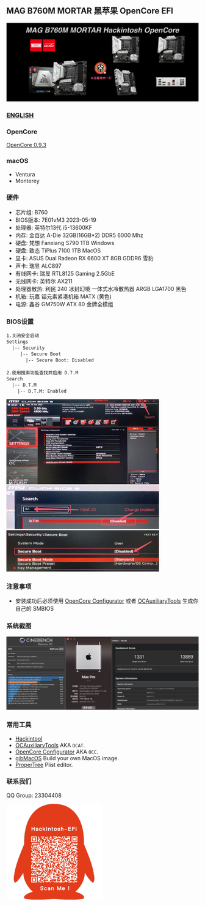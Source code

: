 ## MAG B760M MORTAR 黑苹果 OpenCore EFI

![image](Screenshot/Motherbord.png)

### [ENGLISH](https://github.com/hackintosh-club/MAG-B760M-MORTAR-OpenCore)


### OpenCore

[OpenCore 0.9.3](https://github.com/acidanthera/OpenCorePkg)


### macOS

- Ventura
- Monterey


### 硬件

- 芯片组: B760
- BIOS版本: 7E01vM3 2023-05-19
- 处理器: 英特尔13代 i5-13600KF
- 内存: 金百达 A-Die 32GB(16GB*2) DDR5 6000 Mhz
- 硬盘: 梵想  Fanxiang S790 1TB Windows
- 硬盘: 致态 TiPlus 7100 1TB MacOS
- 显卡: ASUS Dual Radeon RX 6600 XT 8GB GDDR6 雪豹
- 声卡: 瑞昱 ALC897
- 有线网卡: 瑞昱 RTL8125 Gaming 2.5GbE
- 无线网卡: 英特尔 AX211
- 处理器散热: 利民 240 冰封幻境 一体式水冷散热器 ARGB LGA1700 黑色
- 机箱:  玩嘉 铝元素紧凑机箱 MATX (黄色)
- 电源:  鑫谷 GM750W ATX 80 金牌全模组


### BIOS设置

```
1.关闭安全启动
Settings
  |-- Security
     |-- Secure Boot
       |-- Secure Boot: Disabled

2.使用搜索功能查找并启用 D.T.M 
Search
  |-- D.T.M
    |-- D.T.M: Enabled

```

<img src="Screenshot/Search.png" alt="image" style="zoom:50%;" />

<img src="Screenshot/D.T.M.png" alt="image" style="zoom:50%;" />

<img src="Screenshot/SecureBoot.png" alt="image" style="zoom:50%;" />



### 注意事项

 - 安装成功后必须使用 [OpenCore Configurator](https://mackie100projects.altervista.org/opencore-configurator/) 或者 [OCAuxiliaryTools](https://github.com/ic005k/OCAuxiliaryTools) 生成你自己的 SMBIOS

### 系统截图

![macOS Ventura Cinebench R20 & Geekbench 5](Screenshot/about.png)

### 常用工具

- [Hackintool](https://github.com/headkaze/Hackintool) 
- [OCAuxiliaryTools](https://github.com/ic005k/OCAuxiliaryTools) AKA `OCAT`.
- [OpenCore Configurator](https://mackie100projects.altervista.org/opencore-configurator/) AKA `OCC`.
- [gibMacOS](https://github.com/corpnewt/gibMacOS) Build your own MacOS image.
- [ProperTree](https://github.com/corpnewt/ProperTree) Plist editor.


### 联系我们

QQ Group: 23304408

![image](Screenshot/QRCode.png)
